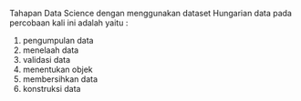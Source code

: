 Tahapan Data Science dengan menggunakan dataset Hungarian data pada percobaan kali ini adalah
yaitu :
1. pengumpulan data
2. menelaah data
3. validasi data
4. menentukan objek
5. membersihkan data
6. konstruksi data
